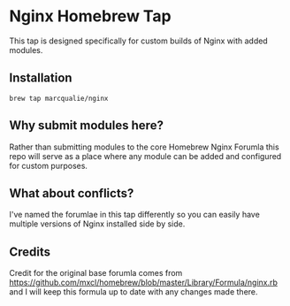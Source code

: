 # Nginx Homebrew Tap

This tap is designed specifically for custom builds of Nginx with added modules.

## Installation

    brew tap marcqualie/nginx

## Why submit modules here?

Rather than submitting modules to the core Homebrew Nginx Forumla this repo will serve as a place where any module can be added and configured for custom purposes.

## What about conflicts?

I've named the forumlae in this tap differently so you can easily have multiple versions of Nginx installed side by side.

## Credits

Credit for the original base forumla comes from https://github.com/mxcl/homebrew/blob/master/Library/Formula/nginx.rb and I will keep this formula up to date with any changes made there.
